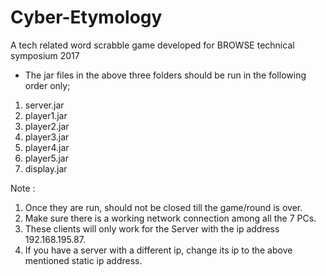 # Cyber-Etymology
A tech related word scrabble game developed for BROWSE technical symposium 2017


* The jar files in the above three folders should be run in the following order only;

1. server.jar
2. player1.jar
3. player2.jar
4. player3.jar
5. player4.jar
6. player5.jar
7. display.jar

Note :

1. Once they are run, should not be closed till the game/round is over.
2. Make sure there is a working network connection among all the 7 PCs.
3. These clients will only work for the Server with the ip address 192.168.195.87.
4. If you have a server with a different ip, change its ip to the above mentioned static ip address.  
